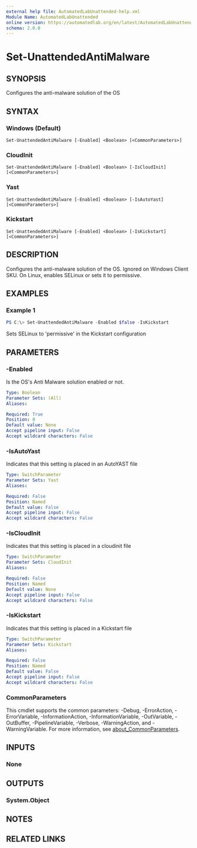 ```yaml
---
external help file: AutomatedLabUnattended-help.xml
Module Name: AutomatedLabUnattended
online version: https://automatedlab.org/en/latest/AutomatedLabUnattended/en-us/Set-UnattendedAntiMalware
schema: 2.0.0
---
```


# Set-UnattendedAntiMalware

## SYNOPSIS
Configures the anti-malware solution of the OS

## SYNTAX

### Windows (Default)
```
Set-UnattendedAntiMalware [-Enabled] <Boolean> [<CommonParameters>]
```

### CloudInit
```
Set-UnattendedAntiMalware [-Enabled] <Boolean> [-IsCloudInit] [<CommonParameters>]
```

### Yast
```
Set-UnattendedAntiMalware [-Enabled] <Boolean> [-IsAutoYast] [<CommonParameters>]
```

### Kickstart
```
Set-UnattendedAntiMalware [-Enabled] <Boolean> [-IsKickstart] [<CommonParameters>]
```

## DESCRIPTION
Configures the anti-malware solution of the OS.
Ignored on Windows Client SKU.
On Linux, enables SELinux or sets it to permissive.

## EXAMPLES

### Example 1
```powershell
PS C:\> Set-UnattendedAntiMalware -Enabled $false -IsKickstart
```

Sets SELinux to 'permissive' in the Kickstart configuration

## PARAMETERS

### -Enabled
Is the OS's Anti Malware solution enabled or not.

```yaml
Type: Boolean
Parameter Sets: (All)
Aliases:

Required: True
Position: 0
Default value: None
Accept pipeline input: False
Accept wildcard characters: False
```

### -IsAutoYast
Indicates that this setting is placed in an AutoYAST file

```yaml
Type: SwitchParameter
Parameter Sets: Yast
Aliases:

Required: False
Position: Named
Default value: False
Accept pipeline input: False
Accept wildcard characters: False
```

### -IsCloudInit
Indicates that this setting is placed in a cloudinit file

```yaml
Type: SwitchParameter
Parameter Sets: CloudInit
Aliases:

Required: False
Position: Named
Default value: None
Accept pipeline input: False
Accept wildcard characters: False
```

### -IsKickstart
Indicates that this setting is placed in a Kickstart file

```yaml
Type: SwitchParameter
Parameter Sets: Kickstart
Aliases:

Required: False
Position: Named
Default value: False
Accept pipeline input: False
Accept wildcard characters: False
```

### CommonParameters
This cmdlet supports the common parameters: -Debug, -ErrorAction, -ErrorVariable, -InformationAction, -InformationVariable, -OutVariable, -OutBuffer, -PipelineVariable, -Verbose, -WarningAction, and -WarningVariable. For more information, see [about_CommonParameters](http://go.microsoft.com/fwlink/?LinkID=113216).

## INPUTS

### None
## OUTPUTS

### System.Object
## NOTES

## RELATED LINKS

